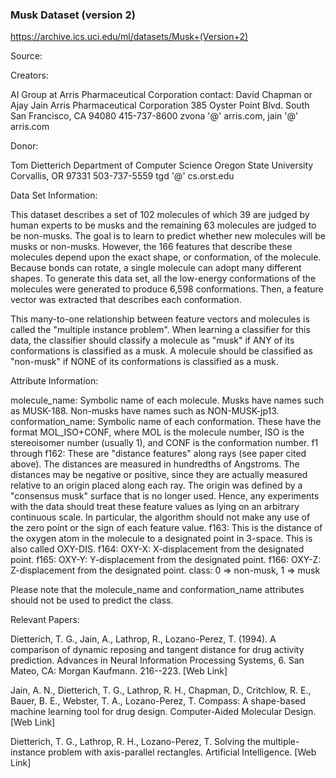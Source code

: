 ### Musk Dataset (version 2)

https://archive.ics.uci.edu/ml/datasets/Musk+(Version+2)

Source:

Creators:

AI Group at Arris Pharmaceutical Corporation
contact: David Chapman or Ajay Jain
Arris Pharmaceutical Corporation
385 Oyster Point Blvd.
South San Francisco, CA 94080
415-737-8600
zvona '@' arris.com, jain '@' arris.com

Donor:

Tom Dietterich
Department of Computer Science
Oregon State University
Corvallis, OR 97331
503-737-5559
tgd '@' cs.orst.edu

Data Set Information:

This dataset describes a set of 102 molecules of which 39 are judged by human experts to be musks and the remaining 63 molecules are judged to be non-musks. The goal is to learn to predict whether new molecules will be musks or non-musks. However, the 166 features that describe these molecules depend upon the exact shape, or conformation, of the molecule. Because bonds can rotate, a single molecule can adopt many different shapes. To generate this data set, all the low-energy conformations of the molecules were generated to produce 6,598 conformations. Then, a feature vector was extracted that describes each conformation.

This many-to-one relationship between feature vectors and molecules is called the "multiple instance problem". When learning a classifier for this data, the classifier should classify a molecule as "musk" if ANY of its conformations is classified as a musk. A molecule should be classified as "non-musk" if NONE of its conformations is classified as a musk.

Attribute Information:

molecule_name: Symbolic name of each molecule. Musks have names such as MUSK-188. Non-musks have names such as NON-MUSK-jp13.
conformation_name: Symbolic name of each conformation. These have the format MOL_ISO+CONF, where MOL is the molecule number, ISO is the stereoisomer number (usually 1), and CONF is the conformation number.
f1 through f162: These are "distance features" along rays (see paper cited above). The distances are measured in hundredths of Angstroms. The distances may be negative or positive, since they are actually measured relative to an origin placed along each ray. The origin was defined by a "consensus musk" surface that is no longer used. Hence, any experiments with the data should treat these feature values as lying on an arbitrary continuous scale. In particular, the algorithm should not make any use of the zero point or the sign of each feature value.
f163: This is the distance of the oxygen atom in the molecule to a designated point in 3-space. This is also called OXY-DIS.
f164: OXY-X: X-displacement from the designated point.
f165: OXY-Y: Y-displacement from the designated point.
f166: OXY-Z: Z-displacement from the designated point.
class: 0 => non-musk, 1 => musk

Please note that the molecule_name and conformation_name attributes should not be used to predict the class.

Relevant Papers:

Dietterich, T. G., Jain, A., Lathrop, R., Lozano-Perez, T. (1994). A comparison of dynamic reposing and tangent distance for drug activity prediction. Advances in Neural Information Processing Systems, 6. San Mateo, CA: Morgan Kaufmann. 216--223.
[Web Link]

Jain, A. N., Dietterich, T. G., Lathrop, R. H., Chapman, D., Critchlow, R. E., Bauer, B. E., Webster, T. A., Lozano-Perez, T. Compass: A shape-based machine learning tool for drug design. Computer-Aided Molecular Design.
[Web Link]

Dietterich, T. G., Lathrop, R. H., Lozano-Perez, T. Solving the multiple-instance problem with axis-parallel rectangles. Artificial Intelligence.
[Web Link]
